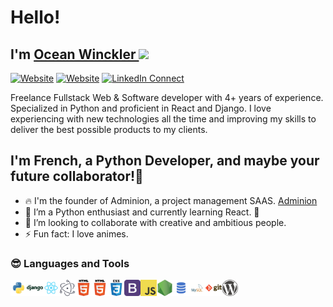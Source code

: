 <h1>Hello!</h1>

<h2>I'm <a href="https://www.linkedin.com/in/ocean-winckler-26998a144/" target="_blank">Ocean Winckler </a><img src="https://github.com/alok722/alok722/blob/master/images/gif/Hi.gif" width="24px"></h2>

[![Website](https://img.shields.io/website?label=myadminion.com&style=for-the-badge&url=https://myadminion.com)](https://myadminion.com)
[![Website](https://img.shields.io/website?label=oceanwinckler.com&style=for-the-badge&url=http://www.oceanwinckler.com)](http://www.oceanwinckler.com)
[![LinkedIn Connect](https://img.shields.io/badge/LinkedIn-Connect-blue?style=for-the-badge&logo=linkedin)](https://www.linkedin.com/in/ocean-winckler-26998a144/)

Freelance Fullstack Web & Software developer with 4+ years of experience. Specialized in Python and proficient in React and Django. I love experiencing with new technologies all the time and improving my skills to deliver the best possible products to my clients.

## I'm French, a Python Developer, and maybe your future collaborator!🙌

- 🔥 I'm the founder of Adminion, a project management SAAS. [Adminion](https://myadminion.com) 
- 🌱 I’m a Python enthusiast and currently learning React. 🧡
- 👯 I’m looking to collaborate with creative and ambitious people.
- ⚡ Fun fact: I love animes.

### 😎 Languages and Tools

<img align="left" alt="HTML5" width="26px" src="https://raw.githubusercontent.com/github/explore/80688e429a7d4ef2fca1e82350fe8e3517d3494d/topics/python/python.png" />
<img align="left" alt="HTML5" width="26px" src="https://raw.githubusercontent.com/github/explore/80688e429a7d4ef2fca1e82350fe8e3517d3494d/topics/django/django.png" />
<img align="left" alt="HTML5" width="26px" src="https://raw.githubusercontent.com/github/explore/80688e429a7d4ef2fca1e82350fe8e3517d3494d/topics/react/react.png" />
<img align="left" alt="HTML5" width="26px" src="https://raw.githubusercontent.com/github/explore/80688e429a7d4ef2fca1e82350fe8e3517d3494d/topics/electron/electron.png" />
<img align="left" alt="HTML5" width="26px" src="https://raw.githubusercontent.com/github/explore/80688e429a7d4ef2fca1e82350fe8e3517d3494d/topics/html/html.png" />
<img align="left" alt="HTML5" width="26px" src="https://raw.githubusercontent.com/github/explore/80688e429a7d4ef2fca1e82350fe8e3517d3494d/topics/html/html.png" />
<img align="left" alt="CSS3" width="26px" src="https://raw.githubusercontent.com/github/explore/80688e429a7d4ef2fca1e82350fe8e3517d3494d/topics/css/css.png" />
<img align="left" alt="Bootstrap" width="26px" src="https://raw.githubusercontent.com/github/explore/80688e429a7d4ef2fca1e82350fe8e3517d3494d/topics/bootstrap/bootstrap.png" />
<img align="left" alt="JavaScript" width="26px" src="https://raw.githubusercontent.com/github/explore/80688e429a7d4ef2fca1e82350fe8e3517d3494d/topics/javascript/javascript.png" />
<img align="left" alt="Node.js" width="26px" src="https://raw.githubusercontent.com/github/explore/80688e429a7d4ef2fca1e82350fe8e3517d3494d/topics/nodejs/nodejs.png" />
<img align="left" alt="SQL" width="26px" src="https://raw.githubusercontent.com/github/explore/80688e429a7d4ef2fca1e82350fe8e3517d3494d/topics/sql/sql.png" />
<img align="left" alt="MySQL" width="26px" src="https://raw.githubusercontent.com/github/explore/80688e429a7d4ef2fca1e82350fe8e3517d3494d/topics/mysql/mysql.png" />
<img align="left" alt="Git" width="26px" src="https://raw.githubusercontent.com/github/explore/80688e429a7d4ef2fca1e82350fe8e3517d3494d/topics/git/git.png" />
<img align="left" alt="wordpress" width="26px" src="https://raw.githubusercontent.com/github/explore/80688e429a7d4ef2fca1e82350fe8e3517d3494d/topics/wordpress/wordpress.png" />
